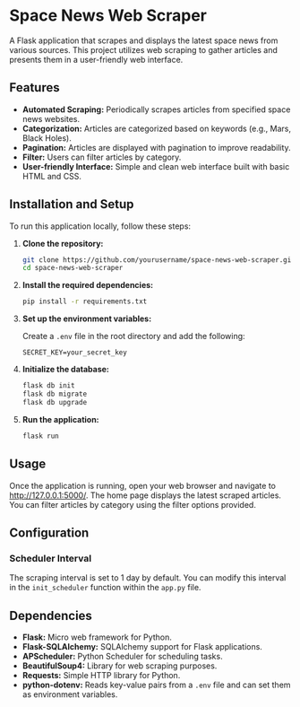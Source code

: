 # Space News Web Scraper

A Flask application that scrapes and displays the latest space news from various sources. This project utilizes web scraping to gather articles and presents them in a user-friendly web interface.

## Features

- **Automated Scraping:** Periodically scrapes articles from specified space news websites.
- **Categorization:** Articles are categorized based on keywords (e.g., Mars, Black Holes).
- **Pagination:** Articles are displayed with pagination to improve readability.
- **Filter:** Users can filter articles by category.
- **User-friendly Interface:** Simple and clean web interface built with basic HTML and CSS.

## Installation and Setup

To run this application locally, follow these steps:

1. **Clone the repository:**
   ```bash
   git clone https://github.com/yourusername/space-news-web-scraper.git
   cd space-news-web-scraper
   
2. **Install the required dependencies:**

    ```bash
    pip install -r requirements.txt

3. **Set up the environment variables:**

    Create a `.env` file in the root directory and add the following:

    `SECRET_KEY=your_secret_key`

4. **Initialize the database:**

    ```bash
    flask db init
    flask db migrate
    flask db upgrade

5. **Run the application:**

    ``` bash
    flask run

## Usage


Once the application is running, open your web browser and navigate to <http://127.0.0.1:5000/>. The home page displays the latest scraped articles. You can filter articles by category using the filter options provided.

## Configuration

### Scheduler Interval

The scraping interval is set to 1 day by default. You can modify this interval in the `init_scheduler` function within the `app.py` file.

## Dependencies

-   **Flask:** Micro web framework for Python.
-   **Flask-SQLAlchemy:** SQLAlchemy support for Flask applications.
-   **APScheduler:** Python Scheduler for scheduling tasks.
-   **BeautifulSoup4:** Library for web scraping purposes.
-   **Requests:** Simple HTTP library for Python.
-   **python-dotenv:** Reads key-value pairs from a `.env` file and can set them as environment variables.